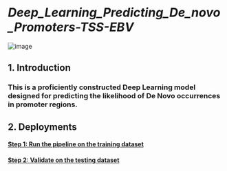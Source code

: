 # *Deep_Learning_Predicting_De_novo_Promoters-TSS-EBV*

![image](https://drive.google.com/file/d/160cKwUrHdEoG_jkERkLn7kMPAxveKvl-/view?usp=drive_link)

## **1. Introduction**

### This is a proficiently constructed Deep Learning model designed for predicting the likelihood of De Novo occurrences in promoter regions.

## **2. Deployments**

#### [Step 1: Run the pipeline on the training dataset](https://github.com/truong128/Deep_Learning_Predicting_De_novo_Promoters-TSS-EBV/blob/main/de_novo_promoters_traindata.csv)

#### [Step 2: Validate on the testing dataset](https://github.com/truong128/Deep_Learning_Predicting_De_novo_Promoters-TSS-EBV/blob/main/de_novo_promoters_testdata.csv)
